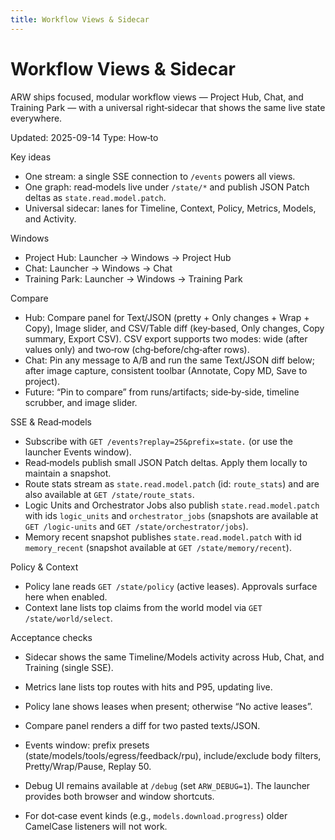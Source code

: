 ```yaml
---
title: Workflow Views & Sidecar
---
```


# Workflow Views & Sidecar

ARW ships focused, modular workflow views — Project Hub, Chat, and Training Park — with a universal right‑sidecar that shows the same live state everywhere.

Updated: 2025-09-14
Type: How‑to

Key ideas
- One stream: a single SSE connection to `/events` powers all views.
- One graph: read‑models live under `/state/*` and publish JSON Patch deltas as `state.read.model.patch`.
- Universal sidecar: lanes for Timeline, Context, Policy, Metrics, Models, and Activity.

Windows
- Project Hub: Launcher → Windows → Project Hub
- Chat: Launcher → Windows → Chat
- Training Park: Launcher → Windows → Training Park

Compare
- Hub: Compare panel for Text/JSON (pretty + Only changes + Wrap + Copy), Image slider, and CSV/Table diff (key‑based, Only changes, Copy summary, Export CSV). CSV export supports two modes: wide (after values only) and two‑row (chg‑before/chg‑after rows).
- Chat: Pin any message to A/B and run the same Text/JSON diff below; after image capture, consistent toolbar (Annotate, Copy MD, Save to project).
- Future: “Pin to compare” from runs/artifacts; side‑by‑side, timeline scrubber, and image slider.

SSE & Read‑models
- Subscribe with `GET /events?replay=25&prefix=state.` (or use the launcher Events window).
- Read‑models publish small JSON Patch deltas. Apply them locally to maintain a snapshot.
- Route stats stream as `state.read.model.patch` (id: `route_stats`) and are also available at `GET /state/route_stats`.
- Logic Units and Orchestrator Jobs also publish `state.read.model.patch` with ids `logic_units` and `orchestrator_jobs` (snapshots are available at `GET /logic-units` and `GET /state/orchestrator/jobs`).
 - Memory recent snapshot publishes `state.read.model.patch` with id `memory_recent` (snapshot available at `GET /state/memory/recent`).

Policy & Context
- Policy lane reads `GET /state/policy` (active leases). Approvals surface here when enabled.
- Context lane lists top claims from the world model via `GET /state/world/select`.

Acceptance checks
- Sidecar shows the same Timeline/Models activity across Hub, Chat, and Training (single SSE).
- Metrics lane lists top routes with hits and P95, updating live.
- Policy lane shows leases when present; otherwise “No active leases”.
- Compare panel renders a diff for two pasted texts/JSON.

- Events window: prefix presets (state/models/tools/egress/feedback/rpu), include/exclude body filters, Pretty/Wrap/Pause, Replay 50.
- Debug UI remains available at `/debug` (set `ARW_DEBUG=1`). The launcher provides both browser and window shortcuts.
- For dot‑case event kinds (e.g., `models.download.progress`) older CamelCase listeners will not work.

